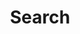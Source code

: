 ---
title: "Search" # in any language you want
layout: "search" # necessary for search
url: "/search"
description: "Search"
summary: "search"
placeholder: "Search"
---
